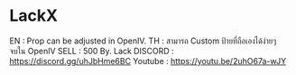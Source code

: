# LackX
EN : Prop can be adjusted in OpenIV. TH : สามารถ Custom ป้ายที่ถือเองได้ง่ายๆ จบใน OpenIV SELL : 500 By. Lack DISCORD : https://discord.gg/uhJbHme6BC Youtube : https://youtu.be/2uhO67a-wJY
